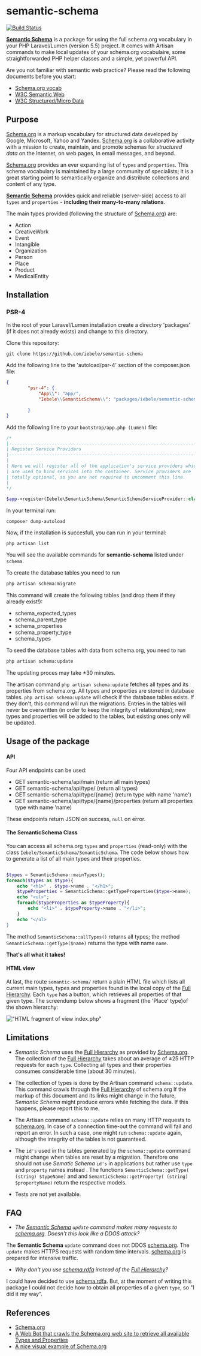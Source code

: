 # semantic-schema


[![Build Status](https://travis-ci.org/iebele/semantic-schema.svg?branch=master)](https://travis-ci.org/iebele/semantic-schema)


**[Semantic Schema](https://github.com/iebele/semantic-schema)** is a package for using
the full schema.org vocabulary in your PHP Laravel/Lumen (version 5.5) project.
It comes with Artisan commands to make local updates of your schema.org vocabulaire,
some straightforwarded PHP helper classes and a simple, yet powerful API.

Are you not familiar with semantic web practice?
Please read the following documents before you start:

 - [Schema.org vocab](http://schema.org)
 - [W3C Semantic Web](https://www.w3.org/standards/semanticweb)
 - [W3C Structured/Micro Data](https://www.w3.org/TR/microdata/)


## Purpose

[Schema.org](http://schema.org)  is a markup vocabulary for structured data developed by Google, Microsoft, Yahoo and Yandex.
[Schema.org](http://schema.org) is a collaborative activity with a mission to create, maintain, and promote schemas
for *structured data* on the Internet, on web pages, in email messages, and beyond.


[Schema.org](http://schema.org) provides an ever expanding list of `types` and `properties`.
This schema vocabulary is maintained by a large community of specialists; it is a great starting point to semantically organize and distribute collections and content of any type.

**[Semantic Schema](https://github.com/iebele/semantic-schema)** provides quick and reliable
(server-side) access to all `types` and `properties` - **including their many-to-many relations**.


The main types provided (following the structure of [Schema.org](http://schema.org)) are:

   - Action
   - CreativeWork
   - Event
   - Intangible
   - Organization
   - Person
   - Place
   - Product 
   - MedicalEntity


## Installation

### PSR-4


In the root of your Laravel/Lumen installation create a directory 'packages' (if it does not already exists) and change to this directory.

Clone this repository:

```bash{r, engine='bash', clone_repo}
git clone https://github.com/iebele/semantic-schema
```

Add the following line to the 'autoload/psr-4' section of the composer.json file:

```json
{
        "psr-4": {
            "App\\": "app/",
            "Iebele\\SemanticSchema\\": "packages/iebele/semantic-schema/src"

        }
}
```

Add the following line to your `bootstrap/app.php (Lumen)` file:

```php
/*
|--------------------------------------------------------------------------
| Register Service Providers
|--------------------------------------------------------------------------
|
| Here we will register all of the application's service providers which
| are used to bind services into the container. Service providers are
| totally optional, so you are not required to uncomment this line.
|
*/

$app->register(Iebele\SemanticSchema\SemanticSchemaServiceProvider::class);
```

In your terminal run:

```bash{r, engine='bash', dump_autoload}
composer dump-autoload
```

Now, if the installation is succesfull, you can run in your terminal:

```bash{r, engine='bash', artisan_list}
php artisan list
```

You will see the available commands for **semantic-schema** listed under `schema`.

To create the database tables you need to run
```bash
php artisan schema:migrate
```

This command will create the following tables (and drop them if they already exist!):

- schema_expected_types
- schema_parent_type
- schema_properties
- schema_property_type
- schema_types


To seed the database tables with data from schema.org, you need to run
```bash
php artisan schema:update
```

The updating proces may take ±30 minutes.

The artisan command `php artisan schema:update` fetches all types and its properties from schema.org.
All types and properties are stored in database tables.  `php artisan schema:update` will check if the database tables exists.
If they don't, this command will run the migrations.
 Entries in the tables will never be overwritten (in order to keep the integrity of relationships);
 new types and properties will be added to the tables, but existing ones only will be updated.




## Usage of the package


#### API

Four API endpoints can be used:

 - GET semantic-schema/api/main (return all main types)
 - GET semantic-schema/api/type/ (return all types)
 - GET semantic-schema/api/type/{name} (return type with name 'name')
 - GET semantic-schema/api/type/{name}/properties (return all properties type with name 'name)

These endpoints return JSON on success, ```null``` on error.




#### The SemanticSchema Class

You can access all schema.org `types` and `properties` (read-only) with the class `Iebele/SemanticSchema/SemanticSchema`.
The code below shows how to generate a list of all main types and their properties.


```php

$types = SemanticSchema::mainTypes();
foreach($types as $type){
    echo "<h1>" . $type->name . "</h1>";
    $typeProperties = SemanticSchema::getTypeProperties($type->name);
    echo "<ul>";
    foreach($typeProperties as $typeProperty){
        echo "<li>" . $typeProperty->name . "</li>";
    }
    echo "</ul>
}

```


The method ```SemanticSchema::allTypes()``` returns all types;
the method ```SemanticSchema::getType($name)``` returns the type with name `name`.

**That's all what it takes!**


#### HTML view


At last, the route `semantic-schema/` return a plain HTML file which lists all current main types, types and properties found in
  the local copy of the [Full Hierarchy](https://schema.org/docs/full.html).
  Each `type` has a button, which retrieves all properties of that given type.
  The screendump below shows a fragment (the 'Place' type)of the shown hierarchy:

!["HTML fragment of view index.php"](docs/images/html.jpg?raw=true "HTML fragment of view index.php")




## Limitations



- *Semantic Schema* uses the [Full Hierarchy](https://schema.org/docs/full.html) as provided by [Schema.org](http://schema.org).
The collection of the  [Full Hierarchy](https://schema.org/docs/full.html) takes about an average of ±25 HTTP requests for each `type`.
Collecting all types and their properties consumes considerable time (about 30 minutes).

- The collection of types is done by the Artisan command `schema::update`.
This command crawls through the  [Full Hierarchy](https://schema.org/docs/full.html) of schema.org
If the markup of this document and its links might change in the future, *Semantic Schema* might produce errors while fetching the data.
If this happens, please report this to me.

- The Artisan command `schema::update` relies on many HTTP requests to [schema.org](https://schema.org/). In case of a connection time-out the command will fail and report an error.
In such a case, one might run `schema::update` again, although the integrity of the tables is not guaranteed.

- The `id's` used in the tables generated by the `schema::update` command might change when tables are reset by a migration.
Therefore one should not use *Sematic Schema* `id's` in applications but rather use `type` and `property` names instead .
The functions `SemanticSchema::getType( (string) $typeName)` and and `SemanticSchema::getProperty( (string) $propertyName)`
return the respective models.

- Tests are not yet available.




## FAQ

 - *The [Semantic Schema](https://github.com/iebele/semantic-schema) `update` command makes many requests to [schema.org](https://schema.org/). Doesn't this look like a DDOS attack?*

The **Semantic Schema** `update` command does not DDOS [schema.org](https://schema.org/).
The `update` makes HTTPS requests with random time intervals.
[schema.org](https://schema.org/) is prepared for intensive traffic.

 -  *Why don't you use [schema.rdfa](https://github.com/schemaorg/schemaorg/blob/master/data/schema.rdfa) instead of the [Full Hierarchy](https://schema.org/docs/full.html)?*

I could have decided to use [schema.rdfa](https://github.com/schemaorg/schemaorg/blob/master/data/schema.rdfa).
But, at the moment of writing this package I could not decide how to obtain all properties of a given `type`, so "I did it my way".

## References

  - [Schema.org](http://schema.org)
  - [A Web Bot that crawls the Schema.org web site to retrieve all available Types and Properties](https://github.com/alexprut/Spider4Schema)
  - [A nice visual example of Schema.org](https://technicalseo.com/seo-tools/schema-markup-generator/visual/)


